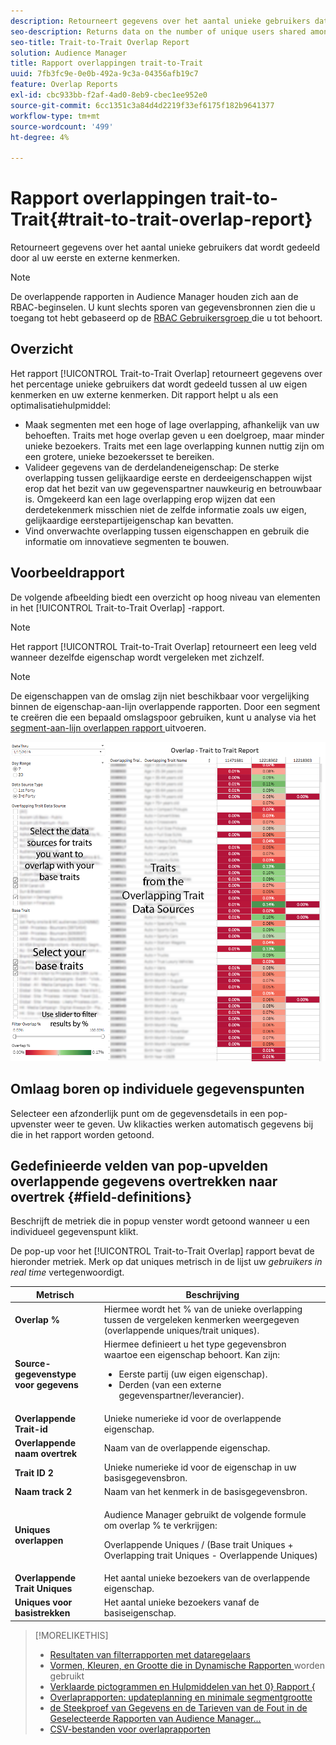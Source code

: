 ```yaml
---
description: Retourneert gegevens over het aantal unieke gebruikers dat wordt gedeeld door al uw eerste en externe kenmerken.
seo-description: Returns data on the number of unique users shared among all your first and third-party traits.
seo-title: Trait-to-Trait Overlap Report
solution: Audience Manager
title: Rapport overlappingen trait-to-Trait
uuid: 7fb3fc9e-0e0b-492a-9c3a-04356afb19c7
feature: Overlap Reports
exl-id: cbc933bb-f2af-4ad0-8eb9-cbec1ee952e0
source-git-commit: 6cc1351c3a84d4d2219f33ef6175f182b9641377
workflow-type: tm+mt
source-wordcount: '499'
ht-degree: 4%

---
```


# Rapport overlappingen trait-to-Trait{#trait-to-trait-overlap-report}

Retourneert gegevens over het aantal unieke gebruikers dat wordt gedeeld door al uw eerste en externe kenmerken.

>[!NOTE]
>
>De overlappende rapporten in Audience Manager houden zich aan de RBAC-beginselen. U kunt slechts sporen van gegevensbronnen zien die u toegang tot hebt gebaseerd op de [ RBAC Gebruikersgroep ](/help/using/features/administration/administration-overview.md) die u tot behoort.

<!-- 

c_overlap_reports.xml

 -->

## Overzicht

Het rapport [!UICONTROL Trait-to-Trait Overlap] retourneert gegevens over het percentage unieke gebruikers dat wordt gedeeld tussen al uw eigen kenmerken en uw externe kenmerken. Dit rapport helpt u als een optimalisatiehulpmiddel:

* Maak segmenten met een hoge of lage overlapping, afhankelijk van uw behoeften. Traits met hoge overlap geven u een doelgroep, maar minder unieke bezoekers. Traits met een lage overlapping kunnen nuttig zijn om een grotere, unieke bezoekersset te bereiken.
* Valideer gegevens van de derdelandeneigenschap: De sterke overlapping tussen gelijkaardige eerste en derdeeigenschappen wijst erop dat het bezit van uw gegevenspartner nauwkeurig en betrouwbaar is. Omgekeerd kan een lage overlapping erop wijzen dat een derdetekenmerk misschien niet de zelfde informatie zoals uw eigen, gelijkaardige eerstepartijeigenschap kan bevatten.
* Vind onverwachte overlapping tussen eigenschappen en gebruik die informatie om innovatieve segmenten te bouwen.

## Voorbeeldrapport

De volgende afbeelding biedt een overzicht op hoog niveau van elementen in het [!UICONTROL Trait-to-Trait Overlap] -rapport.

>[!NOTE]
>
>Het rapport [!UICONTROL Trait-to-Trait Overlap] retourneert een leeg veld wanneer dezelfde eigenschap wordt vergeleken met zichzelf.

>[!NOTE]
>
>De eigenschappen van de omslag zijn niet beschikbaar voor vergelijking binnen de eigenschap-aan-lijn overlappende rapporten. Door een segment te creëren die een bepaald omslagspoor gebruiken, kunt u analyse via het [ segment-aan-lijn overlappen rapport ](/help/using/reporting/dynamic-reports/segment-trait-overlap-report.md) uitvoeren.

![](assets/trait-to-trait-overlap.png)

## Omlaag boren op individuele gegevenspunten

Selecteer een afzonderlijk punt om de gegevensdetails in een pop-upvenster weer te geven. Uw klikacties werken automatisch gegevens bij die in het rapport worden getoond.

## Gedefinieerde velden van pop-upvelden overlappende gegevens overtrekken naar overtrek {#field-definitions}

Beschrijft de metriek die in popup venster wordt getoond wanneer u een individueel gegevenspunt klikt.

<!-- 

r_t2t_data_pop.xml

 -->

De pop-up voor het [!UICONTROL Trait-to-Trait Overlap] rapport bevat de hieronder metriek. Merk op dat uniques metrisch in de lijst uw *gebruikers in real time* vertegenwoordigt.

<table id="table_A2A0CFC47C1A404994B82E6630E711A2"> 
 <thead> 
  <tr> 
   <th colname="col1" class="entry"> Metrisch </th> 
   <th colname="col2" class="entry"> Beschrijving </th> 
  </tr>
 </thead>
 <tbody> 
  <tr> 
   <td colname="col1"><b><span class="wintitle"> Overlap % </span></b> </td> 
   <td colname="col2"> Hiermee wordt het % van de unieke overlapping tussen de vergeleken kenmerken weergegeven (overlappende uniques/trait uniques). </td> 
  </tr> 
  <tr> 
   <td colname="col1"><b><span class="wintitle"> Source-gegevenstype voor gegevens </span></b> </td> 
   <td colname="col2">Hiermee definieert u het type gegevensbron waartoe een eigenschap behoort. Kan zijn: 
    <ul id="ul_0477C04A33FD4F5D998B98984E6554D3"> 
     <li id="li_50FCA48EDB5843AB8FB6C34ED2C0067D">Eerste partij (uw eigen eigenschap). </li> 
     <li id="li_4F6148EDAEFE43FA8D505944E9FE3855">Derden (van een externe gegevenspartner/leverancier). </li> 
    </ul> </td> 
  </tr> 
  <tr> 
   <td colname="col1"><b><span class="wintitle"> Overlappende Trait-id </span></b> </td> 
   <td colname="col2"> Unieke numerieke id voor de overlappende eigenschap. </td> 
  </tr> 
  <tr> 
   <td colname="col1"><b><span class="wintitle"> Overlappende naam overtrek </span></b> </td> 
   <td colname="col2"> Naam van de overlappende eigenschap. </td> 
  </tr>
    <tr> 
   <td colname="col1"><b><span class="wintitle"> Trait ID 2 </span></b> </td> 
   <td colname="col2"> Unieke numerieke id voor de eigenschap in uw basisgegevensbron. </td> 
  </tr> 
  <tr> 
   <td colname="col1"><b><span class="wintitle"> Naam track 2 </span></b> </td> 
   <td colname="col2"> Naam van het kenmerk in de basisgegevensbron. </td> 
  </tr> 
  <tr> 
   <td colname="col1"><b><span class="wintitle"> Uniques overlappen </span></b> </td> 
   <td colname="col2"> <p>Audience Manager gebruikt de volgende formule om overlap % te verkrijgen:</p> <p>Overlappende Uniques / (Base trait Uniques + Overlapping trait Uniques - Overlappende Uniques)</p> </td> 
  </tr> 
  <tr> 
   <td colname="col1"><b><span class="wintitle"> Overlappende Trait Uniques </span></b> </td> 
   <td colname="col2"> Het aantal unieke bezoekers van de overlappende eigenschap. </td> 
  </tr> 
    <tr> 
   <td colname="col1"><b><span class="wintitle"> Uniques voor basistrekken </span></b> </td> 
   <td colname="col2"> Het aantal unieke bezoekers vanaf de basiseigenschap. </td> 
  </tr> 
 </tbody> 
</table>

>[!MORELIKETHIS]
>
>* [Resultaten van filterrapporten met dataregelaars](../../reporting/dynamic-reports/data-sliders.md)
>* [ Vormen, Kleuren, en Grootte die in Dynamische Rapporten ](../../reporting/dynamic-reports/interactive-report-technology.md#shapes-colors-sizes) worden gebruikt
>* [ Verklaarde pictogrammen en Hulpmiddelen van het 0} Rapport {](../../reporting/dynamic-reports/interactive-report-technology.md#icons-tools-explained)
>* [Overlaprapporten: updateplanning en minimale segmentgrootte](../../reporting/dynamic-reports/overlap-minimum-segment-size.md)
>* [ de Steekproef van Gegevens en de Tarieven van de Fout in de Geselecteerde Rapporten van Audience Manager... ](../../reporting/report-sampling.md)
>* [CSV-bestanden voor overlaprapporten](../../reporting/dynamic-reports/overlap-csv-files.md)
